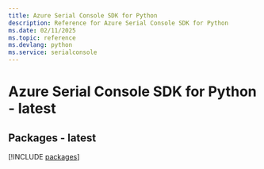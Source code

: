 ```yaml
---
title: Azure Serial Console SDK for Python
description: Reference for Azure Serial Console SDK for Python
ms.date: 02/11/2025
ms.topic: reference
ms.devlang: python
ms.service: serialconsole
---
```

# Azure Serial Console SDK for Python - latest
## Packages - latest
[!INCLUDE [packages](serial-console-index.md)]